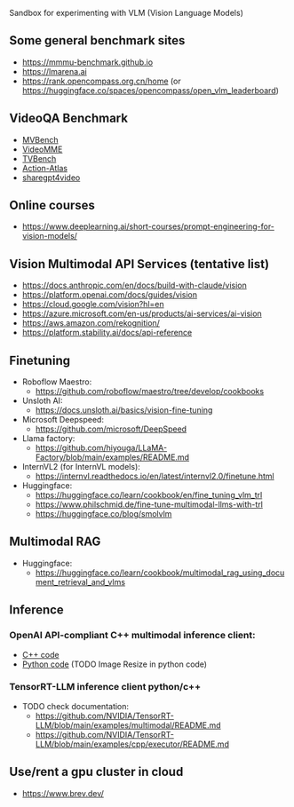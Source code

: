 Sandbox for experimenting with VLM (Vision Language Models)

## Some general benchmark sites
* https://mmmu-benchmark.github.io
* https://lmarena.ai
* https://rank.opencompass.org.cn/home (or https://huggingface.co/spaces/opencompass/open_vlm_leaderboard)

## VideoQA Benchmark
* [MVBench](https://paperswithcode.com/dataset/mvbench)
* [VideoMME](https://video-mme.github.io/home_page.html)
* [TVBench](https://github.com/daniel-cores/tvbench)
* [Action-Atlas](https://mrsalehi.github.io/action-atlas/)
* [sharegpt4video](https://sharegpt4video.github.io/)


## Online courses
* https://www.deeplearning.ai/short-courses/prompt-engineering-for-vision-models/


## Vision Multimodal API Services (tentative list)
* https://docs.anthropic.com/en/docs/build-with-claude/vision
* https://platform.openai.com/docs/guides/vision
* https://cloud.google.com/vision?hl=en
* https://azure.microsoft.com/en-us/products/ai-services/ai-vision
* https://aws.amazon.com/rekognition/
* https://platform.stability.ai/docs/api-reference

## Finetuning 
* Roboflow Maestro:
  * https://github.com/roboflow/maestro/tree/develop/cookbooks
* Unsloth AI:
  * https://docs.unsloth.ai/basics/vision-fine-tuning   
* Microsoft Deepspeed:
  * https://github.com/microsoft/DeepSpeed
* Llama factory:
  * https://github.com/hiyouga/LLaMA-Factory/blob/main/examples/README.md
* InternVL2 (for InternVL models):
  * https://internvl.readthedocs.io/en/latest/internvl2.0/finetune.html
* Huggingface:
  * https://huggingface.co/learn/cookbook/en/fine_tuning_vlm_trl
  * https://www.philschmid.de/fine-tune-multimodal-llms-with-trl
  * https://huggingface.co/blog/smolvlm
 
## Multimodal RAG
* Huggingface:
  * https://huggingface.co/learn/cookbook/multimodal_rag_using_document_retrieval_and_vlms  

## Inference
  ### OpenAI API-compliant C++ multimodal inference client:
  * [C++ code](OpenAI-completion-client/cpp/Readme.md)
  * [Python code](OpenAI-completion-client/python/Readme.md) (TODO Image Resize in python code)

  ### TensorRT-LLM inference client python/c++
  * TODO check documentation:
     * https://github.com/NVIDIA/TensorRT-LLM/blob/main/examples/multimodal/README.md
     * https://github.com/NVIDIA/TensorRT-LLM/blob/main/examples/cpp/executor/README.md

## Use/rent a gpu cluster in cloud
* https://www.brev.dev/
